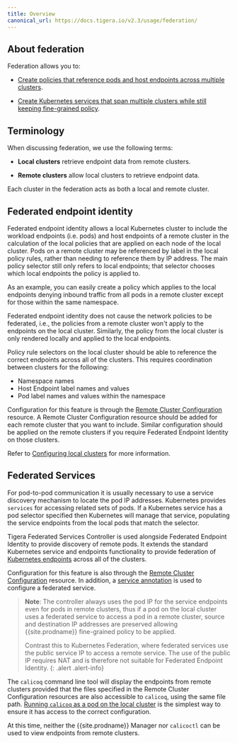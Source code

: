 ```yaml
---
title: Overview
canonical_url: https://docs.tigera.io/v2.3/usage/federation/
---
```


## About federation

Federation allows you to:

- [Create policies that reference pods and host endpoints across multiple clusters](#federated-endpoint-identity).

- [Create Kubernetes services that span multiple clusters while still keeping fine-grained policy](#federated-services).

## Terminology

When discussing federation, we use the following terms:

- **Local clusters** retrieve endpoint data from remote clusters.

- **Remote clusters** allow local clusters to retrieve endpoint data.

Each cluster in the federation acts as both a local and remote cluster.

## Federated endpoint identity

Federated endpoint identity allows a local Kubernetes cluster to include the workload endpoints (i.e. pods) and host
endpoints of a remote cluster in the calculation of the local policies that are applied on each node of the local
cluster. Pods on a remote cluster may be referenced by label in the local policy rules, rather than needing to reference
them by IP address. The main policy selector still only refers to local endpoints; that selector chooses which local
endpoints the policy is applied to.

As an example, you can easily create a policy which applies to the local endpoints denying inbound traffic from all pods
in a remote cluster except for those within the same namespace.

Federated endpoint identity does not cause the network policies to be federated, i.e., the policies from a remote
cluster won't apply to the endpoints on the local cluster. Similarly, the policy from the local cluster is only rendered
locally and applied to the local endpoints.

Policy rule selectors on the local cluster should be able to reference the correct endpoints across all of the clusters.
This requires coordination between clusters for the following:
   -  Namespace names
   -  Host Endpoint label names and values
   -  Pod label names and values within the namespace

Configuration for this feature is through the [Remote Cluster Configuration](/{{page.version}}/reference/resources/remoteclusterconfiguration)
resource. A Remote Cluster Configuration resource should be added for each remote cluster that you want to include.
Similar configuration should be applied on the remote clusters if you require Federated Endpoint Identity on those
clusters.

Refer to [Configuring local clusters](./configure-rcc) for more information.

## Federated Services

For pod-to-pod communication it is usually necessary to use a service discovery mechanism to locate the pod IP addresses.
Kubernetes provides `services` for accessing related sets of pods. If a Kubernetes service has a pod selector specified
then Kubernetes will manage that service, populating the service endpoints from the local pods that match the selector.

Tigera Federated Services Controller is used alongside Federated Endpoint
Identity to provide discovery of remote pods. It extends the standard Kubernetes service and endpoints functionality to
provide federation of [Kubernetes endpoints](https://kubernetes.io/docs/reference/generated/kubernetes-api/v1.10/#endpoints-v1-core) across all of the clusters.

Configuration for this feature is also through the [Remote Cluster Configuration](/{{page.version}}/reference/resources/remoteclusterconfiguration)
resource. In addition, a [service annotation](/{{page.version}}/networking/federation/services-controller) is used to configure
a federated service.

> **Note**: The controller always uses the pod IP for the service endpoints even for pods in remote clusters,
> thus if a pod on the local cluster uses a federated service to access a pod in a remote cluster, source and
> destination IP addresses are preserved allowing {{site.prodname}} fine-grained policy to be applied.
>
> Contrast this to Kubernetes Federation, where federated services use the public service IP to access a remote service.
> The use of the public IP requires NAT and is therefore not suitable for Federated Endpoint Identity.
{: .alert .alert-info}

The `calicoq` command line tool will display the endpoints from remote clusters provided that the files specified
in the Remote Cluster Configuration resources are also accessible to `calicoq`, using the same file path.
[Running `calicoq` as a pod on the local cluster](/{{page.version}}/getting-started/calicoq/#installing-calicoq-as-a-kubernetes-pod)
is the simplest way to ensure it has access to the correct configuration.

At this time, neither the {{site.prodname}} Manager nor `calicoctl` can be used to view endpoints from remote clusters.
